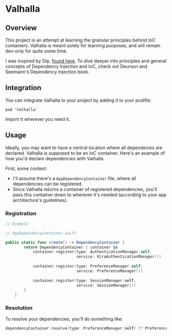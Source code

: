 # Valhalla

## Overview
This project is an attempt at learning the granular principles behind IoC containers. Valhalla is meant solely for learning purposes, and will remain dev-only for quite some time.

I was inspired by Dip, [found here](https://github.com/AliSoftware/Dip). To dive deeper into principles and general concepts of Dependency Injection and IoC, check out Deurson and Seemann's Dependency Injection book. 

## Integration
You can integrate Valhalla to your project by adding it to your podifle:

`pod 'Valhalla'`

Import it wherever you need it. 

## Usage
Ideally, you may want to have a central location where all dependecies are declared. Valhalla is supposed to be an IoC container. Here's an example of how you'd declare dependencies with Valhalla. 

First, some context:

- I'll assume there's a `AppDependencyContainer` file, where all dependencies can be registered.
- Since Valhalla returns a container of registered dependencies, you'll pass this container down to wherever it's needed (according to your app architecture's guidelines). 

### Registration

```swift
// Example

// AppDependencyContainer.swift

public static func create() -> DependencyContainer {
        return DependencyContainer { container in
            container.register(type: AuthenticationManager.self,
                               service: KiraAuthenticationManager())
            
            container.register(type: PreferenceManager.self,
                               service: PreferenceManager())
            
            container.register(type: SessionManager.self,
                               service: SessionManager())
        }
    }
```



### Resolution

To resolve your dependencies, you'll do something like:

```swift
dependencyContainer.resolve(type: PreferenceManager.self) ?? PreferenceManager()
```

